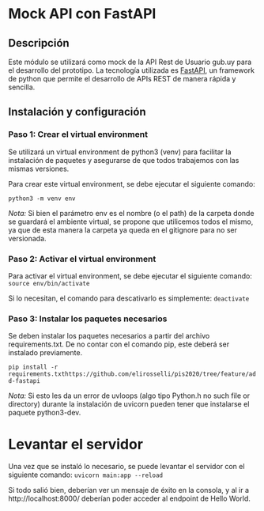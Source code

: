 # Mock API con FastAPI 

## Descripción

Este módulo se utilizará como mock de la API Rest de Usuario gub.uy para el desarrollo del prototipo. La tecnología utilizada es [FastAPI](https://fastapi.tiangolo.com/), un framework de python que permite el desarrollo de APIs REST de manera rápida y sencilla. 

## Instalación y configuración

### Paso 1: Crear el virtual environment

Se utilizará un virtual environment de python3 (venv) para facilitar la instalación de paquetes y asegurarse de que todos trabajemos con las mismas versiones.

Para crear este virtual environment, se debe ejecutar el siguiente comando:

```python3 -m venv env```

*Nota:* Si bien el parámetro env es el nombre (o el path) de la carpeta donde se guardará el ambiente virtual, se propone que utilicemos todos el mismo, ya que de esta manera la carpeta ya queda en el gitignore para no ser versionada.

### Paso 2: Activar el virtual environment

 Para activar el virtual environment, se debe ejecutar el siguiente comando:
```source env/bin/activate```

Si lo necesitan, el comando para descativarlo es simplemente:
```deactivate```

### Paso 3: Instalar los paquetes necesarios

Se deben instalar los paquetes necesarios a partir del archivo requirements.txt. De no contar con el comando pip, este deberá ser instalado previamente.

```pip install -r requirements.txthttps://github.com/elirosselli/pis2020/tree/feature/add-fastapi```

*Nota:* Si esto les da un error de uvloops (algo tipo Python.h no such file or directory) durante la instalación de uvicorn pueden tener que instalarse el paquete python3-dev. 

# Levantar el servidor

Una vez que se instaló lo necesario, se puede levantar el servidor con el siguiente comando:
```uvicorn main:app --reload```

Si todo salió bien, deberían ver un mensaje de éxito en la consola, y al ir a http://localhost:8000/ deberían poder acceder al endpoint de Hello World.

